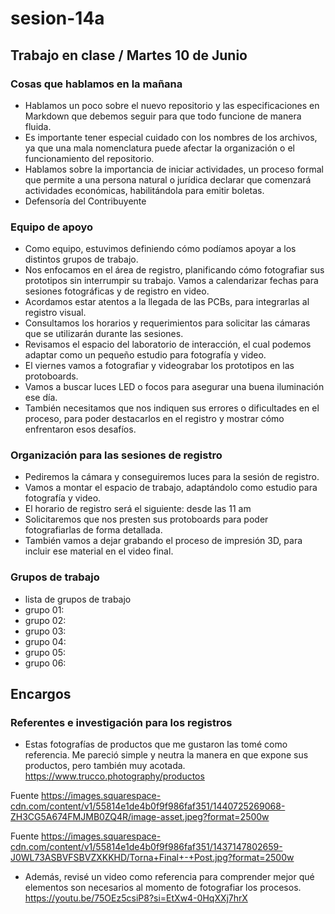 # sesion-14a

## Trabajo en clase / Martes 10 de Junio

### Cosas que hablamos en la mañana

- Hablamos un poco sobre el nuevo repositorio y las especificaciones en Markdown que debemos seguir para que todo funcione de manera fluida.
- Es importante tener especial cuidado con los nombres de los archivos, ya que una mala nomenclatura puede afectar la organización o el funcionamiento del repositorio.
- Hablamos sobre la importancia de iniciar actividades, un proceso formal que permite a una persona natural o jurídica declarar que comenzará actividades económicas, habilitándola para emitir boletas.
- Defensoría del Contribuyente

### Equipo de apoyo

- Como equipo, estuvimos definiendo cómo podíamos apoyar a los distintos grupos de trabajo.
- Nos enfocamos en el área de registro, planificando cómo fotografiar sus prototipos sin interrumpir su trabajo. Vamos a calendarizar fechas para sesiones fotográficas y de registro en video.
- Acordamos estar atentos a la llegada de las PCBs, para integrarlas al registro visual.
- Consultamos los horarios y requerimientos para solicitar las cámaras que se utilizarán durante las sesiones.
- Revisamos el espacio del laboratorio de interacción, el cual podemos adaptar como un pequeño estudio para fotografía y video.
- El viernes vamos a fotografiar y videograbar los prototipos en las protoboards.
- Vamos a buscar luces LED o focos para asegurar una buena iluminación ese día.
- También necesitamos que nos indiquen sus errores o dificultades en el proceso, para poder destacarlos en el registro y mostrar cómo enfrentaron esos desafíos.

### Organización para las sesiones de registro

- Pediremos la cámara y conseguiremos luces para la sesión de registro.
- Vamos a montar el espacio de trabajo, adaptándolo como estudio para fotografía y video.
- El horario de registro será el siguiente: desde las 11 am
- Solicitaremos que nos presten sus protoboards para poder fotografiarlas de forma detallada.
- También vamos a dejar grabando el proceso de impresión 3D, para incluir ese material en el video final.

### Grupos de trabajo

- lista de grupos de trabajo
- grupo 01:
- grupo 02:
- grupo 03: 
- grupo 04:
- grupo 05:
- grupo 06:

## Encargos

### Referentes e investigación para los registros

- Estas fotografías de productos que me gustaron las tomé como referencia. Me pareció simple y neutra la manera en que expone sus productos, pero también muy acotada. <https://www.trucco.photography/productos>

Fuente <https://images.squarespace-cdn.com/content/v1/55814e1de4b0f9f986faf351/1440725269068-ZH3CG5A674FMJMB0ZQ4R/image-asset.jpeg?format=2500w>

Fuente <https://images.squarespace-cdn.com/content/v1/55814e1de4b0f9f986faf351/1437147802659-J0WL73ASBVFSBVZXKKHD/Torna+Final+-+Post.jpg?format=2500w>

- Además, revisé un video como referencia para comprender mejor qué elementos son necesarios al momento de fotografiar los procesos. <https://youtu.be/75OEz5csiP8?si=EtXw4-0HqXXj7hrX>
